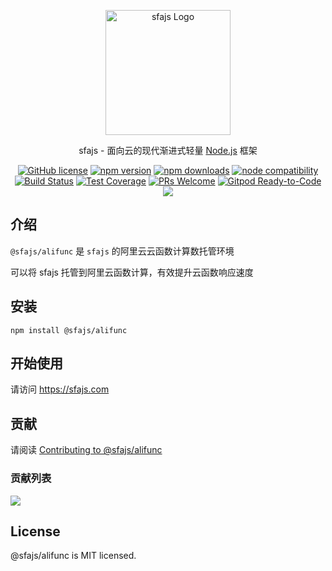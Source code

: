 <p align="center">
  <a href="https://sfajs.com/" target="blank"><img src="https://sfajs.com/images/logo.png" alt="sfajs Logo" width="200"/></a>
</p>

<p align="center">sfajs - 面向云的现代渐进式轻量 <a href="http://nodejs.org" target="_blank">Node.js</a> 框架</p>
<p align="center">
    <a href="https://github.com/sfajs/alifunc/blob/main/LICENSE" target="_blank"><img src="https://img.shields.io/badge/license-MIT-blue.svg" alt="GitHub license" /></a>
    <a href=""><img src="https://img.shields.io/npm/v/@sfajs/alifunc.svg" alt="npm version"></a>
    <a href=""><img src="https://badgen.net/npm/dt/@sfajs/alifunc" alt="npm downloads"></a>
    <a href="https://nodejs.org/en/about/releases/"><img src="https://img.shields.io/node/v/vite.svg" alt="node compatibility"></a>
    <a href="#"><img src="https://github.com/sfajs/alifunc/actions/workflows/test.yml/badge.svg?branch=main" alt="Build Status"></a>
    <a href="https://codecov.io/gh/sfajs/alifunc/branch/main"><img src="https://img.shields.io/codecov/c/github/sfajs/alifunc/main.svg" alt="Test Coverage"></a>
    <a href="https://github.com/sfajs/alifunc/pulls"><img src="https://img.shields.io/badge/PRs-welcome-brightgreen.svg" alt="PRs Welcome"></a>
    <a href="https://gitpod.io/#https://github.com/sfajs/alifunc"><img src="https://img.shields.io/badge/Gitpod-Ready--to--Code-blue?logo=gitpod" alt="Gitpod Ready-to-Code"></a>
    <a href="https://paypal.me/ihalwang" target="_blank"><img src="https://img.shields.io/badge/Donate-PayPal-ff3f59.svg"/></a>
</p>

## 介绍

`@sfajs/alifunc` 是 `sfajs` 的阿里云云函数计算数托管环境

可以将 sfajs 托管到阿里云函数计算，有效提升云函数响应速度

## 安装

```
npm install @sfajs/alifunc
```

## 开始使用

请访问 <https://sfajs.com>

## 贡献

请阅读 [Contributing to @sfajs/alifunc](https://github.com/sfajs/alifunc/blob/main/CONTRIBUTING.md)

### 贡献列表

<a href="https://github.com/sfajs/alifunc/graphs/contributors">
  <img src="https://contrib.rocks/image?repo=sfajs/alifunc" />
</a>

## License

@sfajs/alifunc is MIT licensed.
